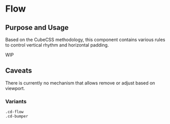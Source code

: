 # Flow

## Purpose and Usage
Based on the CubeCSS methodology, this component contains various rules to control vertical rhythm and horizontal padding.

WIP

## Caveats
There is currently no mechanism that allows remove or adjust based on viewport.

### Variants

```
.cd-flow
.cd-bumper

```
